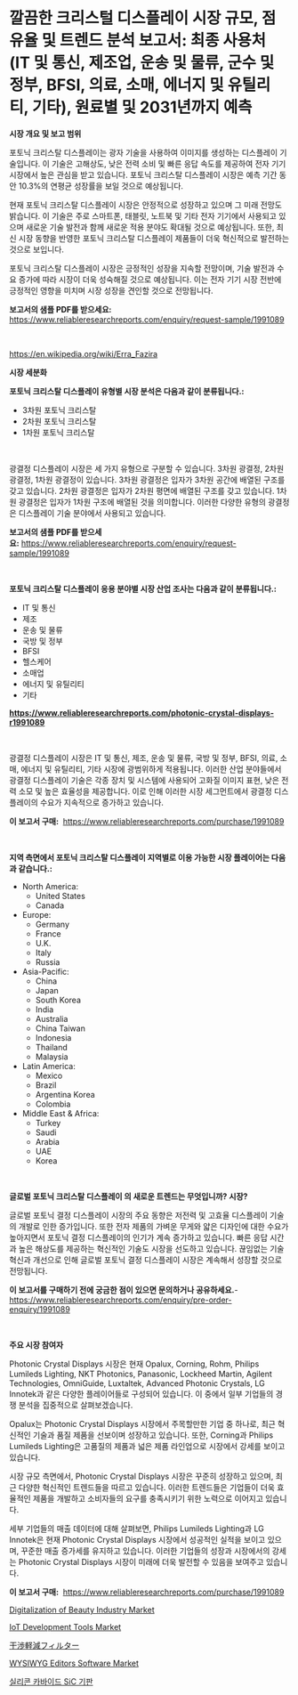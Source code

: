 <p><h1>깔끔한 크리스털 디스플레이 시장 규모, 점유율 및 트렌드 분석 보고서: 최종 사용처 (IT 및 통신, 제조업, 운송 및 물류, 군수 및 정부, BFSI, 의료, 소매, 에너지 및 유틸리티, 기타), 원료별 및 2031년까지 예측</h1></p><p><strong>시장 개요 및 보고 범위</strong></p>
<p><p>포토닉 크리스탈 디스플레이는 광자 기술을 사용하여 이미지를 생성하는 디스플레이 기술입니다. 이 기술은 고해상도, 낮은 전력 소비 및 빠른 응답 속도를 제공하여 전자 기기 시장에서 높은 관심을 받고 있습니다. 포토닉 크리스탈 디스플레이 시장은 예측 기간 동안 10.3%의 연평균 성장률을 보일 것으로 예상됩니다.</p><p>현재 포토닉 크리스탈 디스플레이 시장은 안정적으로 성장하고 있으며 그 미래 전망도 밝습니다. 이 기술은 주로 스마트폰, 태블릿, 노트북 및 기타 전자 기기에서 사용되고 있으며 새로운 기술 발전과 함께 새로운 적용 분야도 확대될 것으로 예상됩니다. 또한, 최신 시장 동향을 반영한 포토닉 크리스탈 디스플레이 제품들이 더욱 혁신적으로 발전하는 것으로 보입니다.</p><p>포토닉 크리스탈 디스플레이 시장은 긍정적인 성장을 지속할 전망이며, 기술 발전과 수요 증가에 따라 시장이 더욱 성숙해질 것으로 예상됩니다. 이는 전자 기기 시장 전반에 긍정적인 영향을 미치며 시장 성장을 견인할 것으로 전망됩니다.</p></p>
<p><strong>보고서의 샘플 PDF를 받으세요:</strong> <a href="https://www.reliableresearchreports.com/enquiry/request-sample/1991089">https://www.reliableresearchreports.com/enquiry/request-sample/1991089</a></p>
<p>&nbsp;</p>
<p><a href="https://en.wikipedia.org/wiki/Erra_Fazira">https://en.wikipedia.org/wiki/Erra_Fazira</a></p>
<p><strong>시장 세분화</strong></p>
<p><strong>포토닉 크리스탈 디스플레이 유형별 시장 분석은 다음과 같이 분류됩니다.:</strong></p>
<p><ul><li>3차원 포토닉 크리스탈</li><li>2차원 포토닉 크리스탈</li><li>1차원 포토닉 크리스탈</li></ul></p>
<p>&nbsp;</p>
<p><p>광결정 디스플레이 시장은 세 가지 유형으로 구분할 수 있습니다. 3차원 광결정, 2차원 광결정, 1차원 광결정이 있습니다. 3차원 광결정은 입자가 3차원 공간에 배열된 구조를 갖고 있습니다. 2차원 광결정은 입자가 2차원 평면에 배열된 구조를 갖고 있습니다. 1차원 광결정은 입자가 1차원 구조에 배열된 것을 의미합니다. 이러한 다양한 유형의 광결정은 디스플레이 기술 분야에서 사용되고 있습니다.</p></p>
<p><strong>보고서의 샘플 PDF를 받으세요:</strong>&nbsp;<a href="https://www.reliableresearchreports.com/enquiry/request-sample/1991089">https://www.reliableresearchreports.com/enquiry/request-sample/1991089</a></p>
<p>&nbsp;</p>
<p><strong> 포토닉 크리스탈 디스플레이 응용 분야별 시장 산업 조사는 다음과 같이 분류됩니다.:</strong></p>
<p><ul><li>IT 및 통신</li><li>제조</li><li>운송 및 물류</li><li>국방 및 정부</li><li>BFSI</li><li>헬스케어</li><li>소매업</li><li>에너지 및 유틸리티</li><li>기타</li></ul></p>
<p><strong><a href="https://www.reliableresearchreports.com/photonic-crystal-displays-r1991089">https://www.reliableresearchreports.com/photonic-crystal-displays-r1991089</a></strong></p>
<p>&nbsp;</p>
<p><p>광결정 디스플레이 시장은 IT 및 통신, 제조, 운송 및 물류, 국방 및 정부, BFSI, 의료, 소매, 에너지 및 유틸리티, 기타 시장에 광범위하게 적용됩니다. 이러한 산업 분야들에서 광결정 디스플레이 기술은 각종 장치 및 시스템에 사용되어 고화질 이미지 표현, 낮은 전력 소모 및 높은 효율성을 제공합니다. 이로 인해 이러한 시장 세그먼트에서 광결정 디스플레이의 수요가 지속적으로 증가하고 있습니다.</p></p>
<p><strong>이 보고서 구매:</strong>&nbsp; <a href="https://www.reliableresearchreports.com/purchase/1991089">https://www.reliableresearchreports.com/purchase/1991089</a></p>
<p>&nbsp;</p>
<p><strong>지역 측면에서 포토닉 크리스탈 디스플레이 지역별로 이용 가능한 시장 플레이어는 다음과 같습니다.:</strong></p>
<p><ul>
    <li>
        North America:
        <ul>
            <li>United States</li>
            <li>Canada</li>
        </ul>
    </li>
    <li>
        Europe:
        <ul>
            <li>Germany</li>
            <li>France</li>
            <li>U.K.</li>
            <li>Italy</li>
            <li>Russia</li>
        </ul>
    </li>
    <li>
        Asia-Pacific:
        <ul>
            <li>China</li>
            <li>Japan</li>
            <li>South Korea</li>
            <li>India</li>
            <li>Australia</li>
            <li>China Taiwan</li>
            <li>Indonesia</li>
            <li>Thailand</li>
            <li>Malaysia</li>
        </ul>
    </li>
    <li>
        Latin America:
        <ul>
            <li>Mexico</li>
            <li>Brazil</li>
            <li>Argentina Korea</li>
            <li>Colombia</li>
        </ul>
    </li>
    <li>
        Middle East & Africa:
        <ul>
            <li>Turkey</li>
            <li>Saudi</li>
            <li>Arabia</li>
            <li>UAE</li>
            <li>Korea</li>
        </ul>
    </li>
    </ul></p>
<p>&nbsp;</p>
<p><strong>글로벌 포토닉 크리스탈 디스플레이 의 새로운 트렌드는 무엇입니까? 시장?</strong></p>
<p><p>글로벌 포토닉 결정 디스플레이 시장의 주요 동향은 저전력 및 고효율 디스플레이 기술의 개발로 인한 증가입니다. 또한 전자 제품의 가벼운 무게와 얇은 디자인에 대한 수요가 높아지면서 포토닉 결정 디스플레이의 인기가 계속 증가하고 있습니다. 빠른 응답 시간과 높은 해상도를 제공하는 혁신적인 기술도 시장을 선도하고 있습니다. 끊임없는 기술 혁신과 개선으로 인해 글로벌 포토닉 결정 디스플레이 시장은 계속해서 성장할 것으로 전망됩니다.</p></p>
<p><strong>이 보고서를 구매하기 전에 궁금한 점이 있으면 문의하거나 공유하세요.</strong>- <a href="https://www.reliableresearchreports.com/enquiry/pre-order-enquiry/1991089">https://www.reliableresearchreports.com/enquiry/pre-order-enquiry/1991089</a></p>
<p>&nbsp;</p>
<p><strong>주요 시장 참여자</strong></p>
<p><p>Photonic Crystal Displays 시장은 현재 Opalux, Corning, Rohm, Philips Lumileds Lighting, NKT Photonics, Panasonic, Lockheed Martin, Agilent Technologies, OmniGuide, Luxtaltek, Advanced Photonic Crystals, LG Innotek과 같은 다양한 플레이어들로 구성되어 있습니다. 이 중에서 일부 기업들의 경쟁 분석을 집중적으로 살펴보겠습니다.</p><p>Opalux는 Photonic Crystal Displays 시장에서 주목할만한 기업 중 하나로, 최근 혁신적인 기술과 품질 제품을 선보이며 성장하고 있습니다. 또한, Corning과 Philips Lumileds Lighting은 고품질의 제품과 넓은 제품 라인업으로 시장에서 강세를 보이고 있습니다.</p><p>시장 규모 측면에서, Photonic Crystal Displays 시장은 꾸준히 성장하고 있으며, 최근 다양한 혁신적인 트렌드들을 따르고 있습니다. 이러한 트렌드들은 기업들이 더욱 효율적인 제품을 개발하고 소비자들의 요구를 충족시키기 위한 노력으로 이어지고 있습니다.</p><p>세부 기업들의 매출 데이터에 대해 살펴보면, Philips Lumileds Lighting과 LG Innotek은 현재 Photonic Crystal Displays 시장에서 성공적인 실적을 보이고 있으며, 꾸준한 매출 증가세를 유지하고 있습니다. 이러한 기업들의 성장과 시장에서의 강세는 Photonic Crystal Displays 시장이 미래에 더욱 발전할 수 있음을 보여주고 있습니다.</p></p>
<p><strong>이 보고서 구매:</strong>&nbsp;&nbsp;<a href="https://www.reliableresearchreports.com/purchase/1991089">https://www.reliableresearchreports.com/purchase/1991089</a></p>
<p><p><a href="https://github.com/arionmp/Market-Research-Report-List-4/blob/main/digitalization-of-beauty-industry-market.md">Digitalization of Beauty Industry Market</a></p><p><a href="https://issuu.com/reportprime-2/docs/iot-development-tools-market-size-2030.pptx">IoT Development Tools Market</a></p><p><a href="https://github.com/schmahlson/Market-Research-Report-List-2/blob/main/2278682110842.md">干渉軽減フィルター</a></p><p><a href="https://issuu.com/reportprime-2/docs/wysiwyg-editors-software-market-size-2030.pptx">WYSIWYG Editors Software Market</a></p><p><a href="https://github.com/shampaakter36/Market-Research-Report-List-1/blob/main/5663980122808.md">실리콘 카바이드 SiC 기판</a></p></p>
